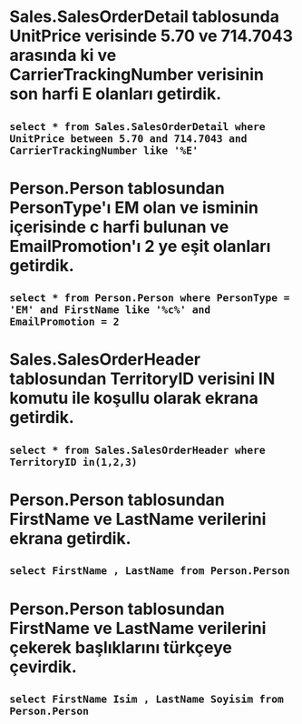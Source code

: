 # Sales.SalesOrderDetail tablosunda UnitPrice verisinde 5.70 ve 714.7043 arasında ki ve CarrierTrackingNumber verisinin son harfi E olanları getirdik.

## `select * from Sales.SalesOrderDetail where UnitPrice between 5.70 and 714.7043 and CarrierTrackingNumber like '%E' `

# Person.Person tablosundan PersonType'ı EM olan ve isminin içerisinde c harfi bulunan ve EmailPromotion'ı 2 ye eşit olanları getirdik.

## `select * from Person.Person where PersonType = 'EM' and FirstName like '%c%' and EmailPromotion = 2 `

# Sales.SalesOrderHeader tablosundan TerritoryID verisini IN komutu ile koşullu olarak ekrana getirdik.

## `select * from Sales.SalesOrderHeader where TerritoryID in(1,2,3) `

# Person.Person tablosundan FirstName ve LastName verilerini ekrana getirdik.

## `select FirstName , LastName from Person.Person `

# Person.Person tablosundan FirstName ve LastName verilerini çekerek başlıklarını türkçeye çevirdik.

## `select FirstName Isim , LastName Soyisim from Person.Person `
